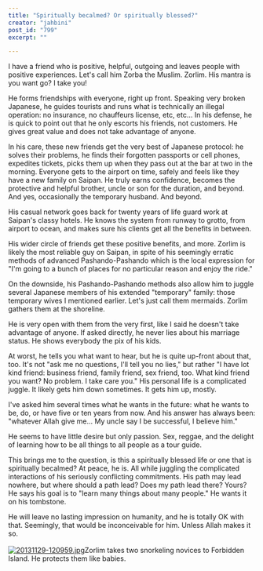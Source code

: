```yaml
---
title: "Spiritually becalmed? Or spiritually blessed?"
creator: "jahbini"
post_id: "799"
excerpt: ""

---
```

I have a friend who is positive, helpful, outgoing and leaves people with positive experiences.  Let's call him Zorba the Muslim. Zorlim. His mantra is <quote>you want go? I take you!</quote>

He forms friendships with everyone, right up front.  Speaking very broken Japanese, he guides tourists and runs what is technically an illegal operation: no insurance, no chauffeurs license, etc, etc...  In his defense, he is quick to point out that he only escorts his friends, not customers. He gives great value and does not take advantage of anyone.

In his care, these new friends get the very best of Japanese protocol: he solves their problems, he finds their forgotten passports or cell phones, expedites tickets, picks them up when they pass out at the bar at two in the morning.  Everyone gets to the airport on time, safely and feels like they have a new family on Saipan.  He truly earns confidence, becomes the protective and helpful brother, uncle or son for the duration, and beyond.  And yes, occasionally the temporary husband.  And beyond.

His casual network goes back for twenty years of life guard work at Saipan's classy hotels.  He knows the system from runway to grotto, from airport to ocean, and makes sure his clients get all the benefits in between.

His wider circle of friends get these positive benefits, and more.  Zorlim is likely the most reliable guy on Saipan, in spite of his seemingly erratic methods of advanced Pashando-Pashando which is the local expression for "I'm going to a bunch of places for no particular reason and enjoy the ride."

On the downside, his Pashando-Pashando methods also allow him to juggle several Japanese members of his extended "temporary" family: those temporary wives I mentioned earlier.  Let's just call them mermaids.  Zorlim gathers them at the shoreline.

He is very open with them from the very first, like I said he doesn't take advantage of anyone.  If asked directly, he never lies about his marriage status.  He shows everybody the pix of his kids.

At worst, he tells you what want to hear, but he is quite up-front about that, too.  It's not "ask me no questions, I'll tell you no lies," but rather "I have lot kind friend: business friend, family friend, sex friend, too. What kind friend you want?  No problem. I take care you."  His personal life is a complicated juggle.  It likely gets him down sometimes.  It gets him up, mostly.

I've asked him several times what he wants in the future: what he wants to be, do, or have five or ten years from now.  And his answer has always been: "whatever Allah give me... My uncle say I be successful, I believe him."

He seems to have little desire but only passion.  Sex, reggae, and the delight of learning how to be all things to all people as a tour guide.
 
This brings me to the question, is this a spiritually blessed life or one that is spiritually becalmed? At peace, he is. All while juggling the complicated interactions of his seriously conflicting commitments. His path may lead nowhere, but where should a path lead?  Does my path lead there?  Yours?  He says his goal is to "learn many things about many people."  He wants it on his tombstone.

He will leave no lasting impression on humanity, and he is totally OK with that.  Seemingly, that would be inconceivable for him.  Unless Allah makes it so.<br /><br /><a href="{{assets}}images/-120959.jpg"><img src="{{assets}}images/-120959.jpg" alt="20131129-120959.jpg" class="alignnone size-full" /></a>Zorlim takes two snorkeling novices to Forbidden Island.  He protects them like babies.
